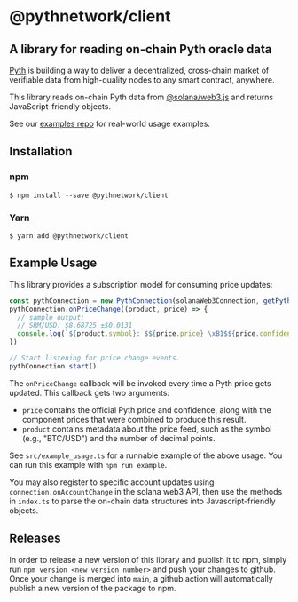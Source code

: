 # @pythnetwork/client

## A library for reading on-chain Pyth oracle data

[Pyth](https://pyth.network/) is building a way to deliver a decentralized, cross-chain market of verifiable data from high-quality nodes to any smart contract, anywhere.

This library reads on-chain Pyth data from [@solana/web3.js](https://www.npmjs.com/package/@solana/web3.js) and returns JavaScript-friendly objects.

See our [examples repo](https://github.com/pyth-network/pyth-examples) for real-world usage examples.

## Installation

### npm

```
$ npm install --save @pythnetwork/client
```

### Yarn

```
$ yarn add @pythnetwork/client
```

## Example Usage

This library provides a subscription model for consuming price updates:

```javascript
const pythConnection = new PythConnection(solanaWeb3Connection, getPythProgramKeyForCluster(solanaClusterName))
pythConnection.onPriceChange((product, price) => {
  // sample output:
  // SRM/USD: $8.68725 ±$0.0131
  console.log(`${product.symbol}: $${price.price} \xB1$${price.confidence}`)
})

// Start listening for price change events.
pythConnection.start()
```

The `onPriceChange` callback will be invoked every time a Pyth price gets updated.
This callback gets two arguments:
* `price` contains the official Pyth price and confidence, along with the component prices that were combined to produce this result.
* `product` contains metadata about the price feed, such as the symbol (e.g., "BTC/USD") and the number of decimal points.

See `src/example_usage.ts` for a runnable example of the above usage.
You can run this example with `npm run example`.

You may also register to specific account updates using `connection.onAccountChange` in the solana web3 API, then
use the methods in `index.ts` to parse the on-chain data structures into Javascript-friendly objects.

## Releases

In order to release a new version of this library and publish it to npm, simply run `npm version <new version number>` and push your changes to github.
Once your change is merged into `main`, a github action will automatically publish a new version of the package to npm.
